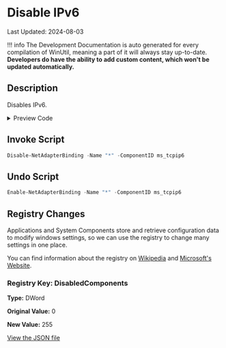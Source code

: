 ﻿# Disable IPv6

Last Updated: 2024-08-03


!!! info
     The Development Documentation is auto generated for every compilation of WinUtil, meaning a part of it will always stay up-to-date. **Developers do have the ability to add custom content, which won't be updated automatically.**


## Description

Disables IPv6.

<!-- BEGIN CUSTOM CONTENT -->

<!-- END CUSTOM CONTENT -->

<details>
<summary>Preview Code</summary>

```json
{
    "Content":  "Disable IPv6",
    "Description":  "Disables IPv6.",
    "link":  "https://christitustech.github.io/winutil/dev/tweaks/Shortcuts/Shortcut",
    "category":  "z__Advanced Tweaks - CAUTION",
    "panel":  "1",
    "Order":  "a023_",
    "registry":  [
                     {
                         "Path":  "HKLM:\\SYSTEM\\CurrentControlSet\\Services\\Tcpip6\\Parameters",
                         "Name":  "DisabledComponents",
                         "Value":  "255",
                         "OriginalValue":  "0",
                         "Type":  "DWord"
                     }
                 ],
    "InvokeScript":  [
                         "Disable-NetAdapterBinding -Name \"*\" -ComponentID ms_tcpip6"
                     ],
    "UndoScript":  [
                       "Enable-NetAdapterBinding -Name \"*\" -ComponentID ms_tcpip6"
                   ]
}
```
</details>

## Invoke Script

```powershell
Disable-NetAdapterBinding -Name "*" -ComponentID ms_tcpip6

```
## Undo Script

```powershell
Enable-NetAdapterBinding -Name "*" -ComponentID ms_tcpip6

```
## Registry Changes
Applications and System Components store and retrieve configuration data to modify windows settings, so we can use the registry to change many settings in one place.

You can find information about the registry on [Wikipedia](https://www.wikiwand.com/en/Windows_Registry) and [Microsoft's Website](https://learn.microsoft.com/en-us/windows/win32/sysinfo/registry).
### Registry Key: DisabledComponents
**Type:** DWord

**Original Value:** 0

**New Value:** 255


<!-- BEGIN SECOND CUSTOM CONTENT -->

<!-- END SECOND CUSTOM CONTENT -->

[View the JSON file](https://github.com/ChrisTitusTech/winutil/tree/main/config/tweaks.json)

